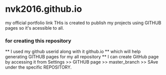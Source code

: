 # nvk2016.github.io
my official portfolio link
THis is created to publish my projects using GITHUB pages so it's acessible to all. 

### for creating this repository 
  ** I used my github userid along with it github.io 
  ** which will help generating GITHUB pages for my all repository 
  ** I can create GitHub page by accessing it from Settings >> GITHUB page >> master_branch >> SAve under the specific REPOSITORY. 
